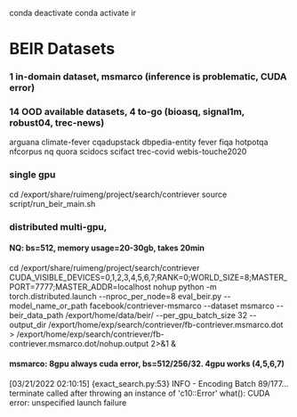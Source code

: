 conda deactivate
conda activate ir

# BEIR Datasets
### 1 in-domain dataset, msmarco (inference is problematic, CUDA error) 
### 14 OOD available datasets, 4 to-go (bioasq, signal1m, robust04, trec-news)
arguana
climate-fever
cqadupstack
dbpedia-entity
fever
fiqa
hotpotqa
nfcorpus
nq
quora
scidocs
scifact
trec-covid
webis-touche2020



### single gpu
cd /export/share/ruimeng/project/search/contriever
source script/run_beir_main.sh

### distributed multi-gpu, 
#### NQ: bs=512, memory usage=20-30gb, takes 20min
cd /export/share/ruimeng/project/search/contriever
CUDA_VISIBLE_DEVICES=0,1,2,3,4,5,6,7;RANK=0;WORLD_SIZE=8;MASTER_PORT=7777;MASTER_ADDR=localhost nohup python -m torch.distributed.launch --nproc_per_node=8 eval_beir.py --model_name_or_path facebook/contriever-msmarco --dataset msmarco --beir_data_path /export/home/data/beir/ --per_gpu_batch_size 32 --output_dir /export/home/exp/search/contriever/fb-contriever.msmarco.dot > /export/home/exp/search/contriever/fb-contriever.msmarco.dot/nohup.output 2>&1 &


#### msmarco: 8gpu always cuda error, bs=512/256/32. 4gpu works (4,5,6,7)
[03/21/2022 02:10:15] {exact_search.py:53} INFO - Encoding Batch 89/177...
terminate called after throwing an instance of 'c10::Error'
  what():  CUDA error: unspecified launch failure